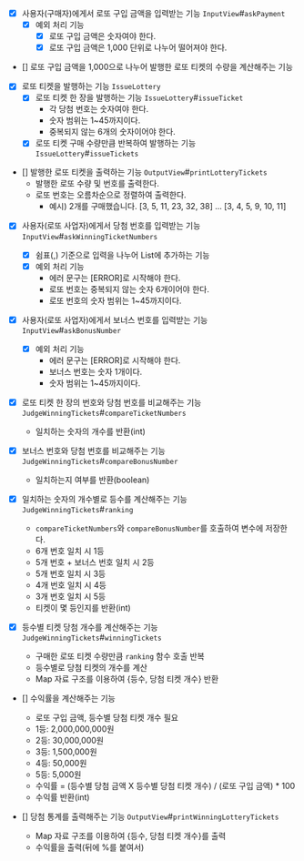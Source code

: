 - [x] 사용자(구매자)에게서 로또 구입 금액을 입력받는 기능 `InputView`#`askPayment`
    - [x] 예외 처리 기능
        - [x] 로또 구입 금액은 숫자여야 한다.
        - [x] 로또 구입 금액은 1,000 단위로 나누어 떨어져야 한다.

- [] 로또 구입 금액을 1,000으로 나누어 발행한 로또 티켓의 수량을 계산해주는 기능

- [x] 로또 티켓을 발행하는 기능 `IssueLottery`
    - [x] 로또 티켓 한 장을 발행하는 기능 `IssueLottery`#`issueTicket`
        - 각 당첨 번호는 숫자여야 한다.
        - 숫자 범위는 1~45까지이다.
        - 중복되지 않는 6개의 숫자이어야 한다.
    - [x] 로또 티켓 구매 수량만큼 반복하여 발행하는 기능 `IssueLottery`#`issueTickets`

- [] 발행한 로또 티켓을 출력하는 기능 `OutputView`#`printLotteryTickets`
    - 발행한 로또 수량 및 번호를 출력한다.
    - 로또 번호는 오름차순으로 정렬하여 출력한다.
        - 예시) 2개를 구매했습니다. [3, 5, 11, 23, 32, 38] ... [3, 4, 5, 9, 10, 11]

- [x] 사용자(로또 사업자)에게서 당첨 번호를 입력받는 기능 `InputView`#`askWinningTicketNumbers`
    - [x] 쉼표(,) 기준으로 입력을 나누어 List에 추가하는 기능
    - [x] 예외 처리 기능
        - 에러 문구는 [ERROR]로 시작해야 한다.
        - 로또 번호는 중복되지 않는 숫자 6개이어야 한다.
        - 로또 번호의 숫자 범위는 1~45까지이다.

- [x] 사용자(로또 사업자)에게서 보너스 번호를 입력받는 기능 `InputView`#`askBonusNumber`
    - [x] 예외 처리 기능
        - 에러 문구는 [ERROR]로 시작해야 한다.
        - 보너스 번호는 숫자 1개이다.
        - 숫자 범위는 1~45까지이다.

- [x] 로또 티켓 한 장의 번호와 당첨 번호를 비교해주는 기능 `JudgeWinningTickets`#`compareTicketNumbers`
    - 일치하는 숫자의 개수를 반환(int)

- [x] 보너스 번호와 당첨 번호를 비교해주는 기능 `JudgeWinningTickets`#`compareBonusNumber`
    - 일치하는지 여부를 반환(boolean)

- [x] 일치하는 숫자의 개수별로 등수를 계산해주는 기능 `JudgeWinningTickets`#`ranking`
    - `compareTicketNumbers`와 `compareBonusNumber`를 호출하여 변수에 저장한다.
    - 6개 번호 일치 시 1등
    - 5개 번호 + 보너스 번호 일치 시 2등
    - 5개 번호 일치 시 3등
    - 4개 번호 일치 시 4등
    - 3개 번호 일치 시 5등
    - 티켓이 몇 등인지를 반환(int)

- [x] 등수별 티켓 당첨 개수를 계산해주는 기능 `JudgeWinningTickets`#`winningTickets`
    - 구매한 로또 티켓 수량만큼 `ranking` 함수 호출 반복
    - 등수별로 당첨 티켓의 개수를 계산
    - Map 자료 구조를 이용하여 {등수, 당첨 티켓 개수} 반환

- [] 수익률을 계산해주는 기능
    - 로또 구입 금액, 등수별 당첨 티켓 개수 필요
    - 1등: 2,000,000,000원
    - 2등: 30,000,000원
    - 3등: 1,500,000원
    - 4등: 50,000원
    - 5등: 5,000원
    - 수익률 = (등수별 당첨 금액 X 등수별 당첨 티켓 개수) / (로또 구입 금액) * 100
    - 수익률 반환(int)

- [] 당첨 통계를 출력해주는 기능 `OutputView`#`printWinningLotteryTickets`
    - Map 자료 구조를 이용하여 {등수, 당첨 티켓 개수}를 출력
    - 수익률을 출력(뒤에 %를 붙여서)

